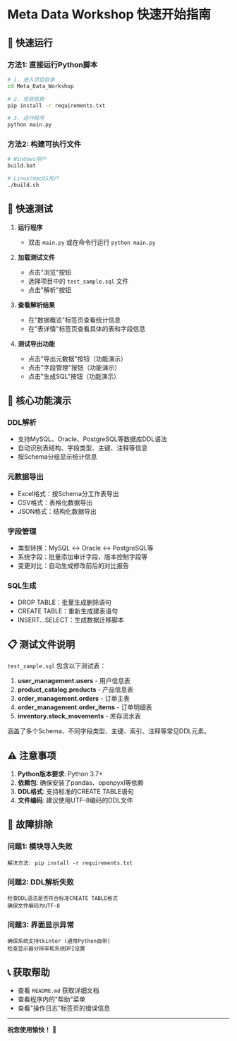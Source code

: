 # Meta Data Workshop 快速开始指南

## 🚀 快速运行

### 方法1: 直接运行Python脚本
```bash
# 1. 进入项目目录
cd Meta_Data_Workshop

# 2. 安装依赖
pip install -r requirements.txt

# 3. 运行程序
python main.py
```

### 方法2: 构建可执行文件
```bash
# Windows用户
build.bat

# Linux/macOS用户
./build.sh
```

## 📝 快速测试

1. **运行程序**
   - 双击 `main.py` 或在命令行运行 `python main.py`

2. **加载测试文件**
   - 点击"浏览"按钮
   - 选择项目中的 `test_sample.sql` 文件
   - 点击"解析"按钮

3. **查看解析结果**
   - 在"数据概览"标签页查看统计信息
   - 在"表详情"标签页查看具体的表和字段信息

4. **测试导出功能**
   - 点击"导出元数据"按钮（功能演示）
   - 点击"字段管理"按钮（功能演示）
   - 点击"生成SQL"按钮（功能演示）

## 🎯 核心功能演示

### DDL解析
- 支持MySQL、Oracle、PostgreSQL等数据库DDL语法
- 自动识别表结构、字段类型、主键、注释等信息
- 按Schema分组显示统计信息

### 元数据导出
- Excel格式：按Schema分工作表导出
- CSV格式：表格化数据导出
- JSON格式：结构化数据导出

### 字段管理
- 类型转换：MySQL ↔ Oracle ↔ PostgreSQL等
- 系统字段：批量添加审计字段、版本控制字段等
- 变更对比：自动生成修改前后的对比报告

### SQL生成
- DROP TABLE：批量生成删除语句
- CREATE TABLE：重新生成建表语句
- INSERT...SELECT：生成数据迁移脚本

## 📋 测试文件说明

`test_sample.sql` 包含以下测试表：

1. **user_management.users** - 用户信息表
2. **product_catalog.products** - 产品信息表
3. **order_management.orders** - 订单主表
4. **order_management.order_items** - 订单明细表
5. **inventory.stock_movements** - 库存流水表

涵盖了多个Schema、不同字段类型、主键、索引、注释等常见DDL元素。

## ⚠️ 注意事项

1. **Python版本要求**: Python 3.7+
2. **依赖包**: 确保安装了pandas、openpyxl等依赖
3. **DDL格式**: 支持标准的CREATE TABLE语句
4. **文件编码**: 建议使用UTF-8编码的DDL文件

## 🔧 故障排除

### 问题1: 模块导入失败
```
解决方法: pip install -r requirements.txt
```

### 问题2: DDL解析失败
```
检查DDL语法是否符合标准CREATE TABLE格式
确保文件编码为UTF-8
```

### 问题3: 界面显示异常
```
确保系统支持tkinter (通常Python自带)
检查显示器分辨率和系统DPI设置
```

## 📞 获取帮助

- 查看 `README.md` 获取详细文档
- 查看程序内的"帮助"菜单
- 查看"操作日志"标签页的错误信息

---

**祝您使用愉快！** 🎉